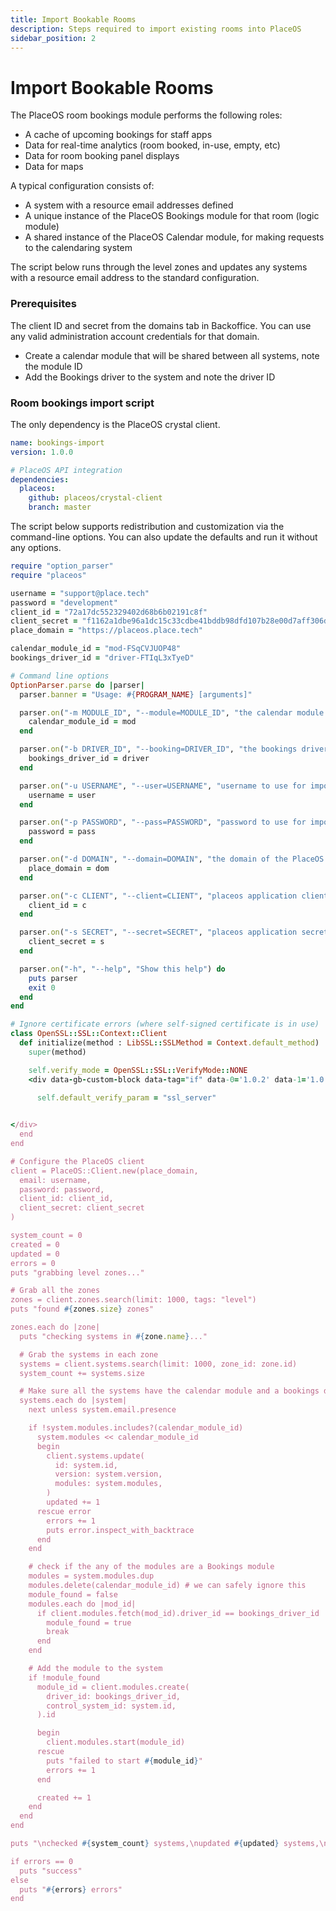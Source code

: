 ```yaml
---
title: Import Bookable Rooms
description: Steps required to import existing rooms into PlaceOS
sidebar_position: 2
---
```


# Import Bookable Rooms

The PlaceOS room bookings module performs the following roles:

* A cache of upcoming bookings for staff apps
* Data for real-time analytics (room booked, in-use, empty, etc)
* Data for room booking panel displays
* Data for maps

A typical configuration consists of:

* A system with a resource email addresses defined
* A unique instance of the PlaceOS Bookings module for that room (logic module)
* A shared instance of the PlaceOS Calendar module, for making requests to the calendaring system

The script below runs through the level zones and updates any systems with a resource email address to the standard configuration.

### Prerequisites

The client ID and secret from the domains tab in Backoffice. You can use any valid administration account credentials for that domain.

* Create a calendar module that will be shared between all systems, note the module ID
* Add the Bookings driver to the system and note the driver ID

### Room bookings import script

The only dependency is the PlaceOS crystal client.

```yml
name: bookings-import
version: 1.0.0

# PlaceOS API integration
dependencies:
  placeos:
    github: placeos/crystal-client
    branch: master

```

The script below supports redistribution and customization via the command-line options. You can also update the defaults and run it without any options.

```ruby
require "option_parser"
require "placeos"

username = "support@place.tech"
password = "development"
client_id = "72a17dc552329402d68b6b02191c8f"
client_secret = "f1162a1dbe96a1dc15c33cdbe41bddb98dfd107b28e00d7aff306db60d454c8a6a507c"
place_domain = "https://placeos.place.tech"

calendar_module_id = "mod-FSqCVJUOP48"
bookings_driver_id = "driver-FTIqL3xTyeD"

# Command line options
OptionParser.parse do |parser|
  parser.banner = "Usage: #{PROGRAM_NAME} [arguments]"

  parser.on("-m MODULE_ID", "--module=MODULE_ID", "the calendar module id to be shared in all bookable spaces") do |mod|
    calendar_module_id = mod
  end

  parser.on("-b DRIVER_ID", "--booking=DRIVER_ID", "the bookings driver that we want in each room") do |driver|
    bookings_driver_id = driver
  end

  parser.on("-u USERNAME", "--user=USERNAME", "username to use for import") do |user|
    username = user
  end

  parser.on("-p PASSWORD", "--pass=PASSWORD", "password to use for import") do |pass|
    password = pass
  end

  parser.on("-d DOMAIN", "--domain=DOMAIN", "the domain of the PlaceOS server") do |dom|
    place_domain = dom
  end

  parser.on("-c CLIENT", "--client=CLIENT", "placeos application client") do |c|
    client_id = c
  end

  parser.on("-s SECRET", "--secret=SECRET", "placeos application secret") do |s|
    client_secret = s
  end

  parser.on("-h", "--help", "Show this help") do
    puts parser
    exit 0
  end
end

# Ignore certificate errors (where self-signed certificate is in use)
class OpenSSL::SSL::Context::Client
  def initialize(method : LibSSL::SSLMethod = Context.default_method)
    super(method)

    self.verify_mode = OpenSSL::SSL::VerifyMode::NONE
    <div data-gb-custom-block data-tag="if" data-0='1.0.2' data-1='1.0.2' data-2='1.0.2' data-3='1.0.2' data-4='1.0.2' data-5='1.0.2' data-6='0' data-7='0' data-8='0' data-9='0'>

      self.default_verify_param = "ssl_server"
    

</div>
  end
end

# Configure the PlaceOS client
client = PlaceOS::Client.new(place_domain,
  email: username,
  password: password,
  client_id: client_id,
  client_secret: client_secret
)

system_count = 0
created = 0
updated = 0
errors = 0
puts "grabbing level zones..."

# Grab all the zones
zones = client.zones.search(limit: 1000, tags: "level")
puts "found #{zones.size} zones"

zones.each do |zone|
  puts "checking systems in #{zone.name}..."

  # Grab the systems in each zone
  systems = client.systems.search(limit: 1000, zone_id: zone.id)
  system_count += systems.size

  # Make sure all the systems have the calendar module and a bookings driver - if email set
  systems.each do |system|
    next unless system.email.presence

    if !system.modules.includes?(calendar_module_id)
      system.modules << calendar_module_id
      begin
        client.systems.update(
          id: system.id,
          version: system.version,
          modules: system.modules,
        )
        updated += 1
      rescue error
        errors += 1
        puts error.inspect_with_backtrace
      end
    end

    # check if the any of the modules are a Bookings module
    modules = system.modules.dup
    modules.delete(calendar_module_id) # we can safely ignore this
    module_found = false
    modules.each do |mod_id|
      if client.modules.fetch(mod_id).driver_id == bookings_driver_id
        module_found = true
        break
      end
    end

    # Add the module to the system
    if !module_found
      module_id = client.modules.create(
        driver_id: bookings_driver_id,
        control_system_id: system.id,
      ).id

      begin
        client.modules.start(module_id)
      rescue
        puts "failed to start #{module_id}"
        errors += 1
      end

      created += 1
    end
  end
end

puts "\nchecked #{system_count} systems,\nupdated #{updated} systems,\ncreated #{created} modules."

if errors == 0
  puts "success"
else
  puts "#{errors} errors"
end
```

